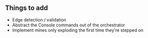 
## Things to add

- Edge detection / validation
- Abstract the Console commands out of the orchestrator
- Implement mines only exploding the first time they're stepped on